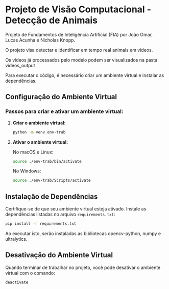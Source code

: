 # Projeto de Visão Computacional - Detecção de Animais
Projeto de Fundamentos de Inteligência Artificial (FIA) por João Omar, Lucas Acunha e Nicholas Knopp.

O projeto visa detectar e identificar em tempo real animais em vídeos.

Os vídeos já processados pelo modelo podem ser visualizados na pasta videos_output

Para executar o código, é necessário criar um ambiente virtual e instalar as dependências.

## Configuração do Ambiente Virtual

### Passos para criar e ativar um ambiente virtual:

1. **Criar o ambiente virtual:**

   ```bash
   python -m venv env-trab
   ```

2. **Ativar o ambiente virtual:**

   No macOS e Linux:

   ```bash
   source ./env-trab/bin/activate
   ```

   No Windows:

   ```bash
   source ./env-trab/Scripts/activate
   ```

## Instalação de Dependências

Certifique-se de que seu ambiente virtual esteja ativado. Instale as dependências listadas no arquivo `requirements.txt`:

```bash
pip install -r requirements.txt
```

Ao executar isto, serão instaladas as bibliotecas opencv-python, numpy e ultralytics.

## Desativação do Ambiente Virtual

Quando terminar de trabalhar no projeto, você pode desativar o ambiente virtual com o comando:

```bash
deactivate
```